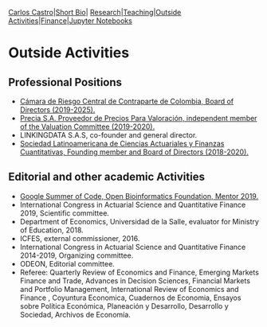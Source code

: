 [Carlos Castro](index.md)|[Short Bio](cv.md)| [Research](res.md)|[Teaching](teach.md)|[Outside Activities](Outside.md)|[Finance](Fin.md)|[Jupyter Notebooks](Jup.md)

# Outside Activities

## Professional Positions

* [Cámara de Riesgo Central de Contraparte de Colombia, Board of Directors (2019-2025).](https://www.camaraderiesgo.com/)
* [Precia S.A. Proveedor de Precios Para Valoración, independent member of the Valuation Committee (2019-2020).](https://preciappv.co/)
* LINKINGDATA S.A.S, co-founder and general director.
* [Sociedad Latinoamericana de Ciencias Actuariales y Finanzas Cuantitativas, Founding member and Board of Directors (2018-2020).](https://solacfin.org/)

## Editorial and other academic Activities

* [Google Summer of Code, Open Bioinformatics Foundation, Mentor 2019.](https://obf.github.io/GSoC/ideas/#add-block-chains-and-hyperledger-support-for-the-journal-of-open-data-publications)
* International Congress in Actuarial Science and Quantitative Finance 2019, Scientific committee.
* Department of Economics, Universidad de la Salle, evaluator for Ministry of Education, 2018.
* ICFES, external commissioner, 2016.
* International Congress in Actuarial Science and Quantitative Finance 2014-2019, Organizing committee.
* ODEON, Editorial committee.
*	Referee: Quarterly Review of Economics and Finance, Emerging Markets Finance and Trade, Advances in Decision Sciences, Financial Markets and Portfolio Management, International Review of Economics and Finance , Coyuntura Economica, Cuadernos de Economia, Ensayos sobre Política Económica, Planeación y Desarrollo, Desarrollo y Sociedad, Archivos de Economía.

